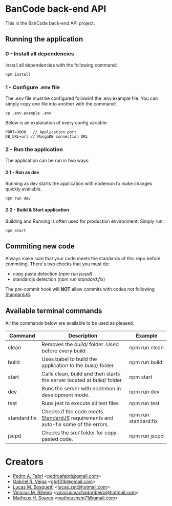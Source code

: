 # BanCode back-end API
This is the BanCode back-end API project.

## Running the application

### 0 - Install all dependencies
Install all dependencies with the following command:
```
npm install
```

### 1 - Configure .env file
The .env file must be configured followinf the .env.example file.
You can simply copy one file into another with the command:
```
cp .env.example .env
```

Below is an explanation of every config variable:
```
PORT=3000   // Application port
DB_URL=url // MongoDB connection URL
```

### 2 - Run the application
The application can be run in two ways:

#### 2.1 - Run as dev
Running as dev starts the application with nodemon to make changes quickly available.
```
npm run dev
```

#### 2.2 - Build & Start application
Building and Running is often used for production environment. Simply run:
```
npm start
```

## Commiting new code
Always make sure that your code meets the standards of this repo before commiting.
There's two checks that you must do:
- copy paste detection (*npm run jscpd*)
- standardjs detection (*npm run standard:fix*)

The pre-commit hook will **NOT** allow commits with codes not following [StandardJS](https://standardjs.com/).

## Available terminal commands
All the commands below are available to be used as pleased.

| Command      | Description                                                                                                  | Example              |
|--------------|--------------------------------------------------------------------------------------------------------------|----------------------|
| clean        | Removes the *build/* folder. Used before every build                                                         | npm run clean        |
| build        | Uses babel to build the application to the *build/* folder                                                   | npm run build        |
| start        | Calls clean, build and then starts the server located at *build/* folder                                     | npm start            |
| dev          | Runs the server with nodemon in development mode.                                                            | npm run dev          |
| test         | Runs jest to execute all test files                                                                          | npm run test         |
| standard:fix | Checks if the code meets [StandardJS](https://standardjs.com/) requirements and auto-fix some of the errors. | npm run standard:fix |
| jscpd        | Checks the *src/* folder for copy-pasted code.                                                               | npm run jscpd        |


# Creators
- [Pedro A. Fabri](https://github.com/pedroafabri) <<pedroafabri@gmail.com>>
- [Gabriel R. Veiga](https://github.com/veigacoder) <<gbrl316@gmail.com>>
- [Lucas M. Bosquetti](https://github.com/luk-jedi) <<lucas.zet@hotmail.com>>
- [Vinicius M. Ribeiro](https://github.com/vinicius-m9) <<viniciusmachadoribeiro@hotmail.com>>
- [Matheus H. Soares](https://github.com/Narval1) <<matheushsm71@gmail.com>>